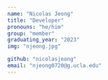 ```yaml
---
name: "Nicolas Jeong"
title: "Developer"
pronouns: "he/him"
group: "member"
graduating_year: "2023"
img: "njeong.jpg"

github: "nicolasjeong"
email: "njeong0720@g.ucla.edu"
---
```

